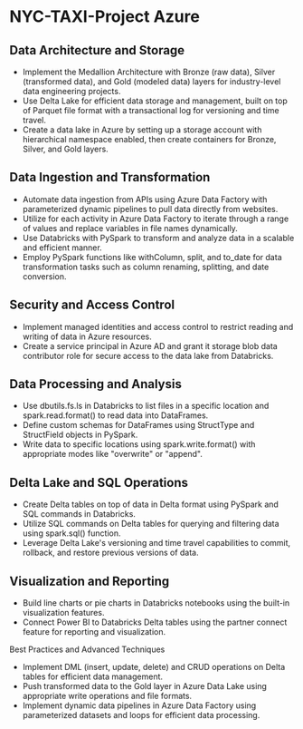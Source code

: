 # NYC-TAXI-Project Azure

## Data Architecture and Storage
- Implement the Medallion Architecture with Bronze (raw data), Silver (transformed data), and Gold (modeled data) layers for industry-level data engineering projects.
- Use Delta Lake for efficient data storage and management, built on top of Parquet file format with a transactional log for versioning and time travel.
- Create a data lake in Azure by setting up a storage account with hierarchical namespace enabled, then create containers for Bronze, Silver, and Gold layers.

## Data Ingestion and Transformation
- Automate data ingestion from APIs using Azure Data Factory with parameterized dynamic pipelines to pull data directly from websites.
- Utilize for each activity in Azure Data Factory to iterate through a range of values and replace variables in file names dynamically.
- Use Databricks with PySpark to transform and analyze data in a scalable and efficient manner.
- Employ PySpark functions like withColumn, split, and to_date for data transformation tasks such as column renaming, splitting, and date conversion.

## Security and Access Control
- Implement managed identities and access control to restrict reading and writing of data in Azure resources.
- Create a service principal in Azure AD and grant it storage blob data contributor role for secure access to the data lake from Databricks.

## Data Processing and Analysis
- Use dbutils.fs.ls in Databricks to list files in a specific location and spark.read.format() to read data into DataFrames.
- Define custom schemas for DataFrames using StructType and StructField objects in PySpark.
- Write data to specific locations using spark.write.format() with appropriate modes like "overwrite" or "append".

## Delta Lake and SQL Operations
- Create Delta tables on top of data in Delta format using PySpark and SQL commands in Databricks.
- Utilize SQL commands on Delta tables for querying and filtering data using spark.sql() function.
- Leverage Delta Lake's versioning and time travel capabilities to commit, rollback, and restore previous versions of data.

## Visualization and Reporting
- Build line charts or pie charts in Databricks notebooks using the built-in visualization features.
- Connect Power BI to Databricks Delta tables using the partner connect feature for reporting and visualization.

Best Practices and Advanced Techniques
- Implement DML (insert, update, delete) and CRUD operations on Delta tables for efficient data management.
- Push transformed data to the Gold layer in Azure Data Lake using appropriate write operations and file formats.
- Implement dynamic data pipelines in Azure Data Factory using parameterized datasets and loops for efficient data processing.
